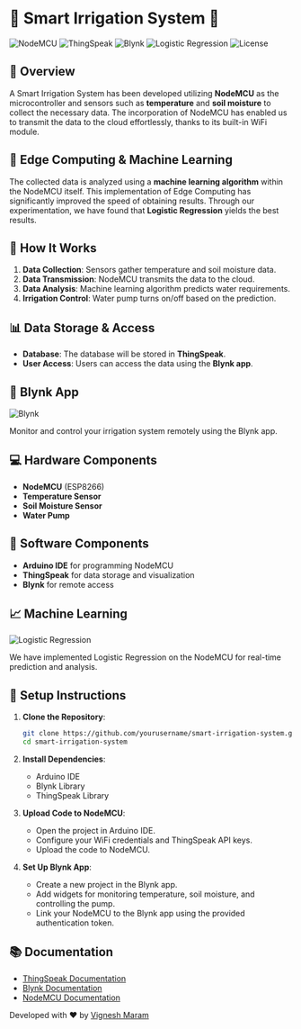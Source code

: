# 🌿 Smart Irrigation System 🚰

![NodeMCU](https://img.shields.io/badge/NodeMCU-ESP8266-orange)
![ThingSpeak](https://img.shields.io/badge/ThingSpeak-IoT-blue)
![Blynk](https://img.shields.io/badge/Blynk-App-green)
![Logistic Regression](https://img.shields.io/badge/ML-Logistic%20Regression-brightgreen)
![License](https://img.shields.io/badge/license-MIT-blue.svg)

## 📜 Overview

A Smart Irrigation System has been developed utilizing **NodeMCU** as the microcontroller and sensors such as **temperature** and **soil moisture** to collect the necessary data. The incorporation of NodeMCU has enabled us to transmit the data to the cloud effortlessly, thanks to its built-in WiFi module.

## 🧠 Edge Computing & Machine Learning

The collected data is analyzed using a **machine learning algorithm** within the NodeMCU itself. This implementation of Edge Computing has significantly improved the speed of obtaining results. Through our experimentation, we have found that **Logistic Regression** yields the best results.

## 🚀 How It Works

1. **Data Collection**: Sensors gather temperature and soil moisture data.
2. **Data Transmission**: NodeMCU transmits the data to the cloud.
3. **Data Analysis**: Machine learning algorithm predicts water requirements.
4. **Irrigation Control**: Water pump turns on/off based on the prediction.

## 📊 Data Storage & Access

- **Database**: The database will be stored in **ThingSpeak**.
- **User Access**: Users can access the data using the **Blynk app**.

## 📱 Blynk App

![Blynk](https://img.shields.io/badge/Blynk-App-green)

Monitor and control your irrigation system remotely using the Blynk app.

## 💻 Hardware Components

- **NodeMCU** (ESP8266)
- **Temperature Sensor**
- **Soil Moisture Sensor**
- **Water Pump**

## 🔧 Software Components

- **Arduino IDE** for programming NodeMCU
- **ThingSpeak** for data storage and visualization
- **Blynk** for remote access

## 📈 Machine Learning

![Logistic Regression](https://img.shields.io/badge/ML-Logistic%20Regression-brightgreen)

We have implemented Logistic Regression on the NodeMCU for real-time prediction and analysis.

## 🚧 Setup Instructions

1. **Clone the Repository**:
    ```sh
    git clone https://github.com/yourusername/smart-irrigation-system.git
    cd smart-irrigation-system
    ```

2. **Install Dependencies**:
    - Arduino IDE
    - Blynk Library
    - ThingSpeak Library

3. **Upload Code to NodeMCU**:
    - Open the project in Arduino IDE.
    - Configure your WiFi credentials and ThingSpeak API keys.
    - Upload the code to NodeMCU.

4. **Set Up Blynk App**:
    - Create a new project in the Blynk app.
    - Add widgets for monitoring temperature, soil moisture, and controlling the pump.
    - Link your NodeMCU to the Blynk app using the provided authentication token.

## 📚 Documentation

- [ThingSpeak Documentation](https://thingspeak.com/docs)
- [Blynk Documentation](https://docs.blynk.io)
- [NodeMCU Documentation](https://nodemcu.readthedocs.io)



Developed with ❤️ by [Vignesh Maram](https://github.com/Vignesh-2109)
